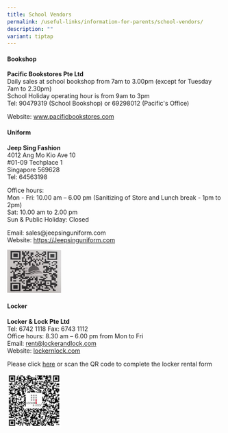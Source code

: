 ```yaml
---
title: School Vendors
permalink: /useful-links/information-for-parents/school-vendors/
description: ""
variant: tiptap
---
```

<h4><strong>Bookshop</strong></h4>
<p><strong>Pacific Bookstores Pte Ltd</strong> 
<br>Daily sales at school bookshop from 7am to 3.00pm (except for Tuesday
7am to 2.30pm)
<br>School Holiday operating hour is from 9am to 3pm
<br>Tel: 90479319 (School Bookshop) or 69298012 (Pacific's Office)</p>
<p>Website:&nbsp;<a href="http://www.pacificbookstores.com/" rel="noopener noreferrer nofollow" target="_blank">www.pacificbookstores.com</a>
</p>
<h4><strong>Uniform</strong></h4>
<p><strong>Jeep Sing Fashion</strong> 
<br>4012 Ang Mo Kio Ave 10
<br>#01-09 Techplace 1
<br>Singapore 569628
<br>Tel: 64563198</p>
<p>Office hours:&nbsp;
<br>Mon - Fri: 10.00 am – 6.00 pm (Sanitizing of Store and Lunch break - 1pm
to 2pm)
<br>Sat: 10.00 am to 2.00 pm
<br>Sun &amp; Public Holiday: Closed</p>
<p>Email: sales@jeepsinguniform.com
<br>Website:&nbsp;<a href="https://jeepsinguniform.com/" rel="noopener noreferrer nofollow" target="_blank">https://Jeepsinguniform.com</a>
</p>
<div class="isomer-image-wrapper">
<img style="width:25%" height="auto" width="100%" src="/images/Uniform%20vendor.jpeg">
</div>
<h4><strong>Locker</strong></h4>
<p><strong>Locker &amp; Lock Pte Ltd</strong> 
<br>Tel: 6742 1118 Fax: 6743 1112
<br>Office hours: 8.30 am – 6.00 pm from Mon to Fri
<br>Email:&nbsp;<a href="mailto:rent@lockerandlock.com" rel="noopener noreferrer nofollow" target="_blank">rent@lockerandlock.com</a> 
<br>Website:&nbsp;<a href="https://www.lockernlock.com/" rel="noopener noreferrer nofollow" target="_blank">lockernlock.com</a>
</p>
<p>Please click&nbsp;<a href="https://docs.google.com/forms/d/e/1FAIpQLSeisolK3flJHuHebdSK2kFlvzFlzeXmoubTjBSpnylG-NlllA/viewform" rel="noopener noreferrer nofollow" target="_blank">here</a>&nbsp;or
scan the QR code to complete the locker rental form</p>
<div class="isomer-image-wrapper">
<img style="width:25%" height="auto" width="100%" src="/images/qrcode_locker.png">
</div>
<p></p>
